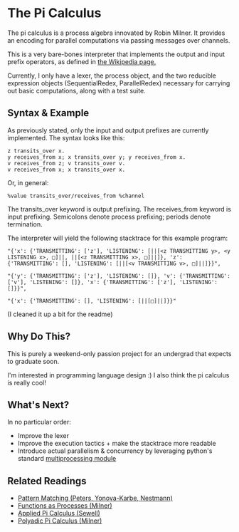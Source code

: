 # The Pi Calculus

The pi calculus is a process algebra innovated by Robin Milner. It provides an encoding for parallel computations via passing messages over channels.

This is a very bare-bones interpreter that implements the output and input prefix operators, as defined in [the Wikipedia page.](https://en.wikipedia.org/wiki/%CE%A0-calculus)

Currently, I only have a lexer, the process object, and the two reducible expression objects (SequentialRedex, ParallelRedex) necessary for carrying out basic computations, along with a test suite.

## Syntax & Example

As previously stated, only the input and output prefixes are currently implemented. The syntax looks like this:
```
z transits_over x.
y receives_from x; x transits_over y; y receives_from x.
v receives_from z; v transits_over v.
v receives_from x; x transits_over x.
```

Or, in general:

```
%value transits_over/receives_from %channel
```

The transits_over keyword is output prefixing. The receives_from keyword is input prefixing. Semicolons denote process prefixing; periods denote termination.

The interpreter will yield the following stacktrace for this example program:
```
"{'x': {'TRANSMITTING': ['z'], 'LISTENING': [||[<z TRANSMITTING y>, <y LISTENING x>, □]||, ||[<z TRANSMITTING x>, □]||]}, 'z': {'TRANSMITTING': [], 'LISTENING': [||[<v TRANSMITTING v>, □]||]}}", 

"{'y': {'TRANSMITTING': ['z'], 'LISTENING': []}, 'v': {'TRANSMITTING': ['v'], 'LISTENING': []}, 'x': {'TRANSMITTING': ['z'], 'LISTENING': []}}", 

"{'x': {'TRANSMITTING': [], 'LISTENING': [||[□]||]}}"
```
(I cleaned it up a bit for the readme)

## Why Do This?

This is purely a weekend-only passion project for an undergrad that expects to graduate soon.

I'm interested in programming language design :) I also think the pi calculus is really cool!

## What's Next?

In no particular order:
* Improve the lexer
* Improve the execution tactics + make the stacktrace more readable
* Introduce actual parallelism & concurrency by leveraging python's standard [multiprocessing module](https://docs.python.org/3/library/multiprocessing.html)

## Related Readings

* [Pattern Matching (Peters, Yonova-Karbe, Nestmann)](https://arxiv.org/pdf/1408.1454.pdf)
* [Functions as Processes (Milner)](https://hal.inria.fr/file/index/docid/75405/filename/RR-1154.pdf)
* [Applied Pi Calculus (Sewell)](https://www.cl.cam.ac.uk/~pes20/apppi.pdf)
* [Polyadic Pi Calculus (Milner)](https://courses.cs.vt.edu/~cs5204/fall09-kafura/Papers/PICalculus/Pi-Calculus-Tutorial.pdf)